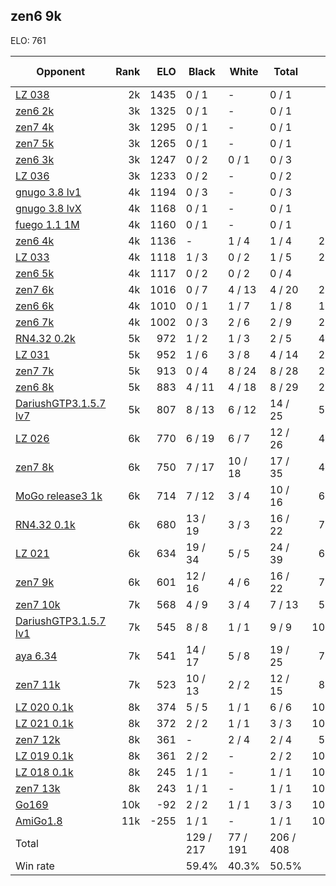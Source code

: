 ## zen6 9k ##

ELO: 761

Opponent | Rank | ELO | Black | White | Total | Win rate
---------|-----:|----:|-------|-------|-------|-------:
[LZ 038](LZ%20038.md) | 2k | 1435 | 0 / 1 | - | 0 / 1 | 0.0%
[zen6 2k](zen6%202k.md) | 3k | 1325 | 0 / 1 | - | 0 / 1 | 0.0%
[zen7 4k](zen7%204k.md) | 3k | 1295 | 0 / 1 | - | 0 / 1 | 0.0%
[zen7 5k](zen7%205k.md) | 3k | 1265 | 0 / 1 | - | 0 / 1 | 0.0%
[zen6 3k](zen6%203k.md) | 3k | 1247 | 0 / 2 | 0 / 1 | 0 / 3 | 0.0%
[LZ 036](LZ%20036.md) | 3k | 1233 | 0 / 2 | - | 0 / 2 | 0.0%
[gnugo 3.8 lv1](gnugo%203.8%20lv1.md) | 4k | 1194 | 0 / 3 | - | 0 / 3 | 0.0%
[gnugo 3.8 lvX](gnugo%203.8%20lvX.md) | 4k | 1168 | 0 / 1 | - | 0 / 1 | 0.0%
[fuego 1.1 1M](fuego%201.1%201M.md) | 4k | 1160 | 0 / 1 | - | 0 / 1 | 0.0%
[zen6 4k](zen6%204k.md) | 4k | 1136 | - | 1 / 4 | 1 / 4 | 25.0%
[LZ 033](LZ%20033.md) | 4k | 1118 | 1 / 3 | 0 / 2 | 1 / 5 | 20.0%
[zen6 5k](zen6%205k.md) | 4k | 1117 | 0 / 2 | 0 / 2 | 0 / 4 | 0.0%
[zen7 6k](zen7%206k.md) | 4k | 1016 | 0 / 7 | 4 / 13 | 4 / 20 | 20.0%
[zen6 6k](zen6%206k.md) | 4k | 1010 | 0 / 1 | 1 / 7 | 1 / 8 | 12.5%
[zen6 7k](zen6%207k.md) | 4k | 1002 | 0 / 3 | 2 / 6 | 2 / 9 | 22.2%
[RN4.32 0.2k](RN4.32%200.2k.md) | 5k | 972 | 1 / 2 | 1 / 3 | 2 / 5 | 40.0%
[LZ 031](LZ%20031.md) | 5k | 952 | 1 / 6 | 3 / 8 | 4 / 14 | 28.6%
[zen7 7k](zen7%207k.md) | 5k | 913 | 0 / 4 | 8 / 24 | 8 / 28 | 28.6%
[zen6 8k](zen6%208k.md) | 5k | 883 | 4 / 11 | 4 / 18 | 8 / 29 | 27.6%
[DariushGTP3.1.5.7 lv7](DariushGTP3.1.5.7%20lv7.md) | 5k | 807 | 8 / 13 | 6 / 12 | 14 / 25 | 56.0%
[LZ 026](LZ%20026.md) | 6k | 770 | 6 / 19 | 6 / 7 | 12 / 26 | 46.2%
[zen7 8k](zen7%208k.md) | 6k | 750 | 7 / 17 | 10 / 18 | 17 / 35 | 48.6%
[MoGo release3 1k](MoGo%20release3%201k.md) | 6k | 714 | 7 / 12 | 3 / 4 | 10 / 16 | 62.5%
[RN4.32 0.1k](RN4.32%200.1k.md) | 6k | 680 | 13 / 19 | 3 / 3 | 16 / 22 | 72.7%
[LZ 021](LZ%20021.md) | 6k | 634 | 19 / 34 | 5 / 5 | 24 / 39 | 61.5%
[zen7 9k](zen7%209k.md) | 6k | 601 | 12 / 16 | 4 / 6 | 16 / 22 | 72.7%
[zen7 10k](zen7%2010k.md) | 7k | 568 | 4 / 9 | 3 / 4 | 7 / 13 | 53.8%
[DariushGTP3.1.5.7 lv1](DariushGTP3.1.5.7%20lv1.md) | 7k | 545 | 8 / 8 | 1 / 1 | 9 / 9 | 100.0%
[aya 6.34](aya%206.34.md) | 7k | 541 | 14 / 17 | 5 / 8 | 19 / 25 | 76.0%
[zen7 11k](zen7%2011k.md) | 7k | 523 | 10 / 13 | 2 / 2 | 12 / 15 | 80.0%
[LZ 020 0.1k](LZ%20020%200.1k.md) | 8k | 374 | 5 / 5 | 1 / 1 | 6 / 6 | 100.0%
[LZ 021 0.1k](LZ%20021%200.1k.md) | 8k | 372 | 2 / 2 | 1 / 1 | 3 / 3 | 100.0%
[zen7 12k](zen7%2012k.md) | 8k | 361 | - | 2 / 4 | 2 / 4 | 50.0%
[LZ 019 0.1k](LZ%20019%200.1k.md) | 8k | 361 | 2 / 2 | - | 2 / 2 | 100.0%
[LZ 018 0.1k](LZ%20018%200.1k.md) | 8k | 245 | 1 / 1 | - | 1 / 1 | 100.0%
[zen7 13k](zen7%2013k.md) | 8k | 243 | 1 / 1 | - | 1 / 1 | 100.0%
[Go169](Go169.md) | 10k | -92 | 2 / 2 | 1 / 1 | 3 / 3 | 100.0%
[AmiGo1.8](AmiGo1.8.md) | 11k | -255 | 1 / 1 | - | 1 / 1 | 100.0%
Total | | | 129 / 217 | 77 / 191 | 206 / 408 | 
Win rate| | | 59.4% | 40.3% | 50.5% | 
